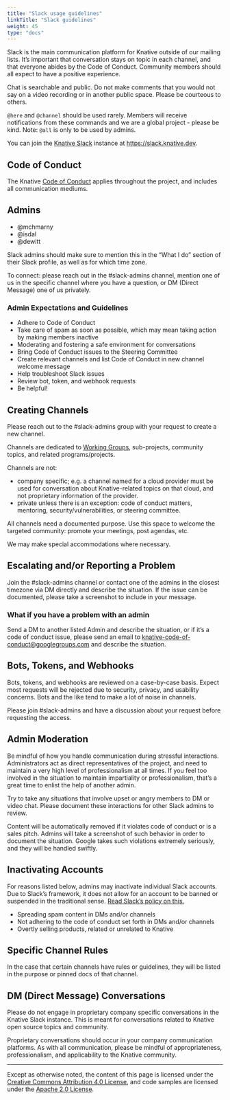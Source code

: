 ```yaml
---
title: "Slack usage guidelines"
linkTitle: "Slack guidelines"
weight: 45
type: "docs"
---
```


Slack is the main communication platform for Knative outside of our mailing
lists. It’s important that conversation stays on topic in each channel, and that
everyone abides by the Code of Conduct. Community members should all expect to
have a positive experience.

Chat is searchable and public. Do not make comments that you would not say on a
video recording or in another public space. Please be courteous to others.

`@here` and `@channel` should be used rarely. Members will receive notifications
from these commands and we are a global project - please be kind. Note: `@all`
is only to be used by admins.

You can join the [Knative Slack](https://slack.knative.dev) instance at
https://slack.knative.dev.

## Code of Conduct

The Knative [Code of Conduct](../CODE-OF-CONDUCT/) applies throughout the
project, and includes all communication mediums.

## Admins

- @mchmarny
- @isdal
- @dewitt

Slack admins should make sure to mention this in the “What I do” section of
their Slack profile, as well as for which time zone.

To connect: please reach out in the #slack-admins channel, mention one of us in
the specific channel where you have a question, or DM (Direct Message) one of us
privately.

### Admin Expectations and Guidelines

- Adhere to Code of Conduct
- Take care of spam as soon as possible, which may mean taking action by making
  members inactive
- Moderating and fostering a safe environment for conversations
- Bring Code of Conduct issues to the Steering Committee
- Create relevant channels and list Code of Conduct in new channel welcome
  message
- Help troubleshoot Slack issues
- Review bot, token, and webhook requests
- Be helpful!

## Creating Channels

Please reach out to the #slack-admins group with your request to create a new
channel.

Channels are dedicated to [Working Groups](../WORKING-GROUPS/), sub-projects,
community topics, and related programs/projects.

Channels are not:

- company specific; e.g. a channel named for a cloud provider must be used for
  conversation about Knative-related topics on that cloud, and not proprietary
  information of the provider.
- private unless there is an exception: code of conduct matters, mentoring,
  security/vulnerabilities, or steering committee.

All channels need a documented purpose. Use this space to welcome the targeted
community: promote your meetings, post agendas, etc.

We may make special accommodations where necessary.

## Escalating and/or Reporting a Problem

Join the #slack-admins channel or contact one of the admins in the closest
timezone via DM directly and describe the situation. If the issue can be
documented, please take a screenshot to include in your message.

### What if you have a problem with an admin

Send a DM to another listed Admin and describe the situation, or if it’s a code
of conduct issue, please send an email to
knative-code-of-conduct@googlegroups.com and describe the situation.

## Bots, Tokens, and Webhooks

Bots, tokens, and webhooks are reviewed on a case-by-case basis. Expect most
requests will be rejected due to security, privacy, and usability concerns. Bots
and the like tend to make a lot of noise in channels.

Please join #slack-admins and have a discussion about your request before
requesting the access.

## Admin Moderation

Be mindful of how you handle communication during stressful interactions.
Administrators act as direct representatives of the project, and need to
maintain a very high level of professionalism at all times. If you feel too
involved in the situation to maintain impartiality or professionalism, that’s a
great time to enlist the help of another admin.

Try to take any situations that involve upset or angry members to DM or video
chat. Please document these interactions for other Slack admins to review.

Content will be automatically removed if it violates code of conduct or is a
sales pitch. Admins will take a screenshot of such behavior in order to document
the situation. Google takes such violations extremely seriously, and they will
be handled swiftly.

## Inactivating Accounts

For reasons listed below, admins may inactivate individual Slack accounts. Due
to Slack’s framework, it does not allow for an account to be banned or suspended
in the traditional sense.
[Read Slack’s policy on this.](https://get.Slack.help/hc/en-us/articles/204475027-Deactivate-a-member-s-account)

- Spreading spam content in DMs and/or channels
- Not adhering to the code of conduct set forth in DMs and/or channels
- Overtly selling products, related or unrelated to Knative

## Specific Channel Rules

In the case that certain channels have rules or guidelines, they will be listed
in the purpose or pinned docs of that channel.

## DM (Direct Message) Conversations

Please do not engage in proprietary company specific conversations in the
Knative Slack instance. This is meant for conversations related to Knative open
source topics and community.

Proprietary conversations should occur in your company communication platforms.
As with all communication, please be mindful of appropriateness,
professionalism, and applicability to the Knative community.

---

Except as otherwise noted, the content of this page is licensed under the
[Creative Commons Attribution 4.0 License](https://creativecommons.org/licenses/by/4.0/),
and code samples are licensed under the
[Apache 2.0 License](https://www.apache.org/licenses/LICENSE-2.0).
